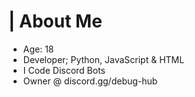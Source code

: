 # | About Me
- Age: 18
- Developer; Python, JavaScript & HTML
- I Code Discord Bots
- Owner @ discord.gg/debug-hub

